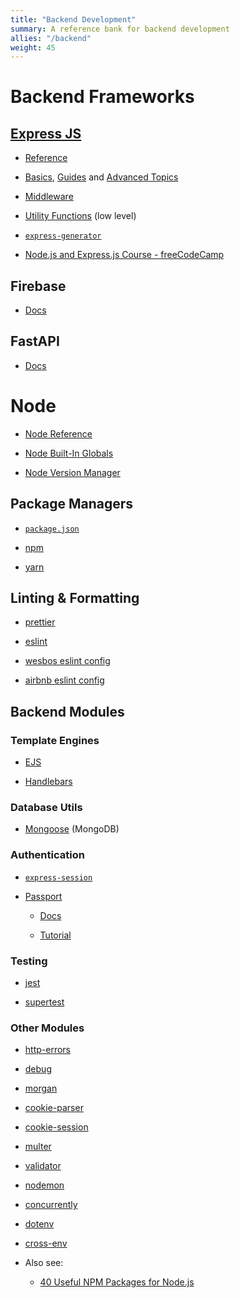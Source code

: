 ```yaml
---
title: "Backend Development"
summary: A reference bank for backend development
allies: "/backend"
weight: 45
---
```


# Backend Frameworks

## [Express JS](https://expressjs.com/)

- [Reference](https://expressjs.com/en/5x/api.html)

- [Basics](https://expressjs.com/en/starter/installing.html), [Guides](https://expressjs.com/en/guide/routing.html) and [Advanced Topics](https://expressjs.com/en/advanced/developing-template-engines.html)

- [Middleware](https://expressjs.com/en/resources/middleware.html)

- [Utility Functions](https://expressjs.com/en/resources/utils.html) (low level)

- [`express-generator`](https://expressjs.com/en/starter/generator.html)

- [Node.js and Express.js Course - freeCodeCamp](https://www.youtube.com/watch?v=Oe421EPjeBE)

## Firebase

- [Docs](https://firebase.google.com/docs)

## FastAPI

- [Docs](https://fastapi.tiangolo.com/lo/)

# Node

- [Node Reference](https://nodejs.org/api/)

- [Node Built-In Globals](https://nodejs.org/en/knowledge/getting-started/globals-in-node-js/)

- [Node Version Manager](https://github.com/nvm-sh/nvm)

## Package Managers

- [`package.json`](https://docs.npmjs.com/cli/v8/configuring-npm/package-json)

- [npm](https://docs.npmjs.com/)

- [yarn](https://yarnpkg.com/)

## Linting & Formatting

- [prettier](https://prettier.io/)

- [eslint](https://eslint.org/)

- [wesbos eslint config](https://github.com/wesbos/eslint-config-wesbos)

- [airbnb eslint config](https://www.npmjs.com/package/eslint-config-airbnb)

## Backend Modules

### Template Engines

- [EJS](https://ejs.co/#docs)

- [Handlebars](https://handlebarsjs.com/)

### Database Utils

- [Mongoose](https://mongoosejs.com/docs/guides.html) (MongoDB)

### Authentication

- [`express-session`](https://www.npmjs.com/package/express-session)

- [Passport](https://www.npmjs.com/package/passport)

  - [Docs](https://github.com/jwalton/passport-api-docs)

  - [Tutorial](https://levelup.gitconnected.com/everything-you-need-to-know-about-the-passport-local-passport-js-strategy-633bbab6195)

### Testing

- [jest](https://jestjs.io/)

- [supertest](https://jestjs.io/)

### Other Modules

- [http-errors](https://www.npmjs.com/package/http-errors)
- [debug](https://www.npmjs.com/package/debug)
- [morgan](https://expressjs.com/en/resources/middleware/morgan.html)
- [cookie-parser](https://expressjs.com/en/resources/middleware/cookie-parser.html)
- [cookie-session](https://expressjs.com/en/resources/middleware/cookie-session.html)
- [multer](https://expressjs.com/en/resources/middleware/multer.html)
- [validator](https://www.npmjs.com/package/validator)
- [nodemon](https://www.npmjs.com/package/nodemon)
- [concurrently](https://www.npmjs.com/package/concurrently)
- [dotenv](https://www.npmjs.com/package/dotenv)
- [cross-env](https://www.npmjs.com/package/cross-env)

- Also see:
  - [40 Useful NPM Packages for Node.js](https://leanylabs.com/blog/npm-packages-for-nodejs/)
